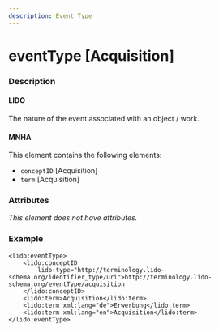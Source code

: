 ```yaml
---
description: Event Type
---
```


# eventType \[Acquisition]

### Description

#### LIDO

The nature of the event associated with an object / work.

#### MNHA

This element contains the following elements:

* `conceptID` \[Acquisition]
* `term` \[Acquisition]

### Attributes

_This element does not have attributes._

### Example

```markup
<lido:eventType>
    <lido:conceptID
        lido:type="http://terminology.lido-schema.org/identifier_type/uri">http://terminology.lido-schema.org/eventType/acquisition
    </lido:conceptID>
    <lido:term>Acquisition</lido:term>
    <lido:term xml:lang="de">Erwerbung</lido:term>
    <lido:term xml:lang="en">Acquisition</lido:term>
</lido:eventType>
```
